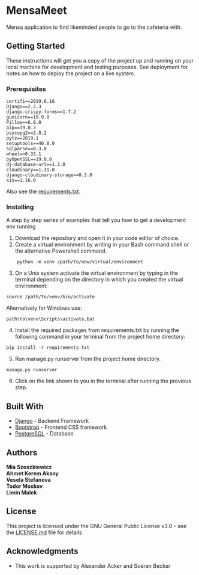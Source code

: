 # MensaMeet

Mensa application to find likeminded people to go to the cafeteria with.

## Getting Started

These instructions will get you a copy of the project up and running on your local machine for development and testing purposes. See deployment for notes on how to deploy the project on a live system.

### Prerequisites

```
certifi==2019.6.16
Django==2.2.3
django-crispy-forms==1.7.2
gunicorn==19.9.0
Pillow==6.0.0
pip==19.0.3
psycopg2==2.8.2
pytz==2019.1
setuptools==40.8.0
sqlparse==0.3.0
wheel==0.33.1
pyOpenSSL==19.0.0
dj-database-url==1.2.0
cloudinary==1.31.0
django-cloudinary-storage==0.3.0
six==1.16.0
```
Also see the [requirements.txt](https://github.com/liminm/MensaMeet/blob/master/requirements.txt).


### Installing

A step by step series of examples that tell you how to get a development env running

1. Download the repository and open it in your code editor of choice.
2. Create a virtual environment by writing in your Bash command shell or the alternative Powershell command.
```
    python -m venv /path/to/new/virtual/environment
```
3. On a Unix system activate the virtual environment by typing in the terminal depending on the directory in which you created the virtual environment:
```
source /path/to/venv/bin/activate
```
Alternatively for Windows use:
```
path\to\venv\Scripts\activate.bat
```
4. Install the required packages from requirements.txt by running the following command in your terminal from the project home directory:
```
pip install -r requirements.txt
```
5. Run manage.py runserver from the project home directory.

```
manage.py runserver
```
6. Click on the link shown to you in the terminal after running the previous step.


## Built With

* [Django](https://www.djangoproject.com/) - Backend Framework
* [Bootstrap](https://getbootstrap.com/) - Frontend CSS framework
* [PostgreSQL](https://www.postgresql.org/) - Database

## Authors

**Mia Szoszkiewicz**  
**Ahmet Kerem Aksoy**  
**Vesela Stefanova**  
**Todor Moskov**  
**Limin Malek**  

## License

This project is licensed under the GNU General Public License v3.0 - see the [LICENSE.md](LICENSE.md) file for details

## Acknowledgments

* This work is supported by Alexander Acker and Soeren Becker
